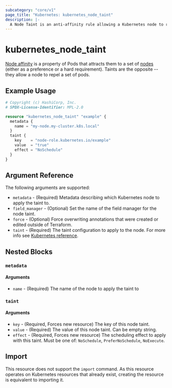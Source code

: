```yaml
---
subcategory: "core/v1"
page_title: "Kubernetes: kubernetes_node_taint"
description: |-
  A Node Taint is an anti-affinity rule allowing a Kubernetes node to repel a set of pods.
---
```


# kubernetes_node_taint

[Node affinity](https://kubernetes.io/docs/concepts/scheduling-eviction/assign-pod-node/#affinity-and-anti-affinity) is a property of Pods that attracts them to a set of [nodes](https://kubernetes.io/docs/concepts/architecture/nodes/) (either as a preference or a hard requirement). Taints are the opposite -- they allow a node to repel a set of pods.

## Example Usage

```terraform
# Copyright (c) HashiCorp, Inc.
# SPDX-License-Identifier: MPL-2.0

resource "kubernetes_node_taint" "example" {
  metadata {
    name = "my-node.my-cluster.k8s.local"
  }
  taint {
    key    = "node-role.kubernetes.io/example"
    value  = "true"
    effect = "NoSchedule"
  }
}
```

## Argument Reference

The following arguments are supported:

* `metadata` - (Required) Metadata describing which Kubernetes node to apply the taint to.
* `field_manager` - (Optional) Set the name of the field manager for the node taint.
* `force` - (Optional) Force overwriting annotations that were created or edited outside of Terraform.
* `taint` - (Required) The taint configuration to apply to the node. For more info see [Kubernetes reference](https://kubernetes.io/docs/concepts/scheduling-eviction/taint-and-toleration/).

## Nested Blocks

### `metadata`

#### Arguments

* `name` - (Required) The name of the node to apply the taint to

### `taint`

#### Arguments

* `key` - (Required, Forces new resource) The key of this node taint.
* `value` - (Required) The value of this node taint. Can be empty string.
* `effect` - (Required, Forces new resource) The scheduling effect to apply with this taint. Must be one of: `NoSchedule`, `PreferNoSchedule`, `NoExecute`.

## Import

This resource does not support the `import` command. As this resource operates on Kubernetes resources that already exist, creating the resource is equivalent to importing it.
